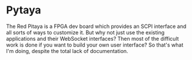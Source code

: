 # Pytaya

The Red Pitaya is a FPGA dev board which provides an SCPI interface and all sorts of ways to customize it. But why not just use the existing applications and their WebSocket interfaces? Then most of the difficult work is done if you want to build your own user interface? So that's what I'm doing, despite the total lack of documentation. 
